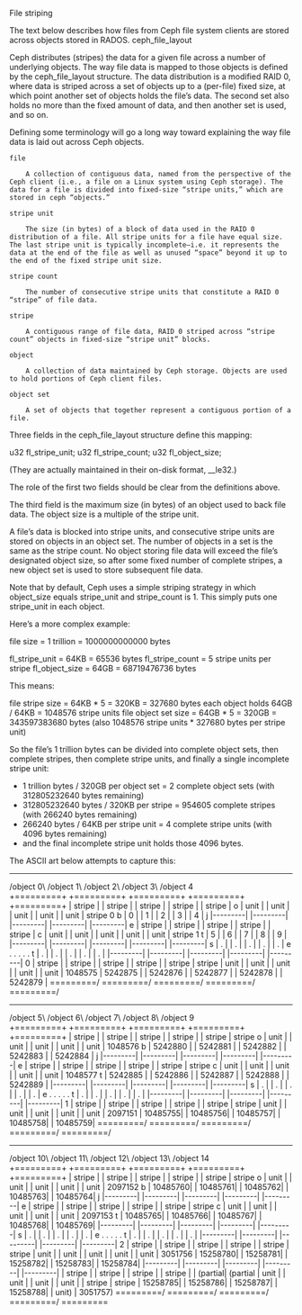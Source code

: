 File striping

The text below describes how files from Ceph file system clients are stored across objects stored in RADOS.
ceph_file_layout

Ceph distributes (stripes) the data for a given file across a number of underlying objects. The way file data is mapped to those objects is defined by the ceph_file_layout structure. The data distribution is a modified RAID 0, where data is striped across a set of objects up to a (per-file) fixed size, at which point another set of objects holds the file’s data. The second set also holds no more than the fixed amount of data, and then another set is used, and so on.

Defining some terminology will go a long way toward explaining the way file data is laid out across Ceph objects.

    file

        A collection of contiguous data, named from the perspective of the Ceph client (i.e., a file on a Linux system using Ceph storage). The data for a file is divided into fixed-size “stripe units,” which are stored in ceph “objects.”

    stripe unit

        The size (in bytes) of a block of data used in the RAID 0 distribution of a file. All stripe units for a file have equal size. The last stripe unit is typically incomplete–i.e. it represents the data at the end of the file as well as unused “space” beyond it up to the end of the fixed stripe unit size.

    stripe count

        The number of consecutive stripe units that constitute a RAID 0 “stripe” of file data.

    stripe

        A contiguous range of file data, RAID 0 striped across “stripe count” objects in fixed-size “stripe unit” blocks.

    object

        A collection of data maintained by Ceph storage. Objects are used to hold portions of Ceph client files.

    object set

        A set of objects that together represent a contiguous portion of a file.

Three fields in the ceph_file_layout structure define this mapping:

u32 fl_stripe_unit;
u32 fl_stripe_count;
u32 fl_object_size;

(They are actually maintained in their on-disk format, __le32.)

The role of the first two fields should be clear from the definitions above.

The third field is the maximum size (in bytes) of an object used to back file data. The object size is a multiple of the stripe unit.

A file’s data is blocked into stripe units, and consecutive stripe units are stored on objects in an object set. The number of objects in a set is the same as the stripe count. No object storing file data will exceed the file’s designated object size, so after some fixed number of complete stripes, a new object set is used to store subsequent file data.

Note that by default, Ceph uses a simple striping strategy in which object_size equals stripe_unit and stripe_count is 1. This simply puts one stripe_unit in each object.

Here’s a more complex example:

file size = 1 trillion = 1000000000000 bytes

fl_stripe_unit = 64KB = 65536 bytes
fl_stripe_count = 5 stripe units per stripe
fl_object_size = 64GB = 68719476736 bytes

This means:

file stripe size = 64KB * 5 = 320KB = 327680 bytes
each object holds 64GB / 64KB = 1048576 stripe units
file object set size = 64GB * 5 = 320GB = 343597383680 bytes
    (also 1048576 stripe units * 327680 bytes per stripe unit)

So the file’s 1 trillion bytes can be divided into complete object sets, then complete stripes, then complete stripe units, and finally a single incomplete stripe unit:

- 1 trillion bytes / 320GB per object set = 2 complete object sets
    (with 312805232640 bytes remaining)
- 312805232640 bytes / 320KB per stripe = 954605 complete stripes
    (with 266240 bytes remaining)
- 266240 bytes / 64KB per stripe unit = 4 complete stripe units
    (with 4096 bytes remaining)
- and the final incomplete stripe unit holds those 4096 bytes.

The ASCII art below attempts to capture this:

   _________   _________   _________   _________   _________
  /object  0\ /object  1\ /object  2\ /object  3\ /object  4\
  +=========+ +=========+ +=========+ +=========+ +=========+
  |  stripe | |  stripe | |  stripe | |  stripe | |  stripe |
o |   unit  | |   unit  | |   unit  | |   unit  | |   unit  | stripe 0
b |     0   | |     1   | |     2   | |     3   | |     4   |
j |---------| |---------| |---------| |---------| |---------|
e |  stripe | |  stripe | |  stripe | |  stripe | |  stripe |
c |   unit  | |   unit  | |   unit  | |   unit  | |   unit  | stripe 1
t |     5   | |     6   | |     7   | |     8   | |     9   |
  |---------| |---------| |---------| |---------| |---------|
s |     .   | |     .   | |     .   | |     .   | |     .   |
e       .           .           .           .           .
t |     .   | |     .   | |     .   | |     .   | |     .   |
  |---------| |---------| |---------| |---------| |---------|
0 |  stripe | |  stripe | |  stripe | |  stripe | |  stripe | stripe
  |   unit  | |   unit  | |   unit  | |   unit  | |   unit  | 1048575
  | 5242875 | | 5242876 | | 5242877 | | 5242878 | | 5242879 |
  \=========/ \=========/ \=========/ \=========/ \=========/

   _________   _________   _________   _________   _________
  /object  5\ /object  6\ /object  7\ /object  8\ /object  9\
  +=========+ +=========+ +=========+ +=========+ +=========+
  |  stripe | |  stripe | |  stripe | |  stripe | |  stripe | stripe
o |   unit  | |   unit  | |   unit  | |   unit  | |   unit  | 1048576
b | 5242880 | | 5242881 | | 5242882 | | 5242883 | | 5242884 |
j |---------| |---------| |---------| |---------| |---------|
e |  stripe | |  stripe | |  stripe | |  stripe | |  stripe | stripe
c |   unit  | |   unit  | |   unit  | |   unit  | |   unit  | 1048577
t | 5242885 | | 5242886 | | 5242887 | | 5242888 | | 5242889 |
  |---------| |---------| |---------| |---------| |---------|
s |     .   | |     .   | |     .   | |     .   | |     .   |
e       .           .           .           .           .
t |     .   | |     .   | |     .   | |     .   | |     .   |
  |---------| |---------| |---------| |---------| |---------|
1 |  stripe | |  stripe | |  stripe | |  stripe | |  stripe | stripe
  |   unit  | |   unit  | |   unit  | |   unit  | |   unit  | 2097151
  | 10485755| | 10485756| | 10485757| | 10485758| | 10485759|
  \=========/ \=========/ \=========/ \=========/ \=========/

   _________   _________   _________   _________   _________
  /object 10\ /object 11\ /object 12\ /object 13\ /object 14\
  +=========+ +=========+ +=========+ +=========+ +=========+
  |  stripe | |  stripe | |  stripe | |  stripe | |  stripe | stripe
o |   unit  | |   unit  | |   unit  | |   unit  | |   unit  | 2097152
b | 10485760| | 10485761| | 10485762| | 10485763| | 10485764|
j |---------| |---------| |---------| |---------| |---------|
e |  stripe | |  stripe | |  stripe | |  stripe | |  stripe | stripe
c |   unit  | |   unit  | |   unit  | |   unit  | |   unit  | 2097153
t | 10485765| | 10485766| | 10485767| | 10485768| | 10485769|
  |---------| |---------| |---------| |---------| |---------|
s |     .   | |     .   | |     .   | |     .   | |     .   |
e       .           .           .           .           .
t |     .   | |     .   | |     .   | |     .   | |     .   |
  |---------| |---------| |---------| |---------| |---------|
2 |  stripe | |  stripe | |  stripe | |  stripe | |  stripe | stripe
  |   unit  | |   unit  | |   unit  | |   unit  | |   unit  | 3051756
  | 15258780| | 15258781| | 15258782| | 15258783| | 15258784|
  |---------| |---------| |---------| |---------| |---------|
  |  stripe | |  stripe | |  stripe | |  stripe | | (partial| (partial
  |   unit  | |   unit  | |   unit  | |   unit  | |  stripe | stripe
  | 15258785| | 15258786| | 15258787| | 15258788| |  unit)  | 3051757)
  \=========/ \=========/ \=========/ \=========/ \=========